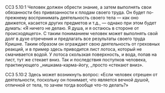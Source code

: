 ССЗ 5.10:1	Человек должен обрести знание, а затем выполнять свои обязанности без привязанности к плодам своего труда. Он будет по-прежнему воспринимать деятельность своего тела — как оно движется, касается других предметов и т.д., — однако при этом будет думать: «Я ничего не делаю. Я душа, и я остаюсь в стороне от происходящего». С таким пониманием человек может выполнять свой долг в духе отречения и предлагать все результаты своего труда Кришне. Таким образом он ограждает свою деятельность от греховных реакций, и в пример здесь приводится лист лотоса, который не смачивается водой. У лотоса скользкая поверхность, и вода, попав на лист, тут же стекает вниз. Так и последствия поступков человека, практикующего _нишкама-карма-йогу, _просто «стекают вниз».

ССЗ 5.10:2	Здесь может возникнуть вопрос: «Если человек отрешен от деятельности, поскольку он понимает, что является вечной душой, отличной от тела, то зачем тогда вообще что-то делать?»